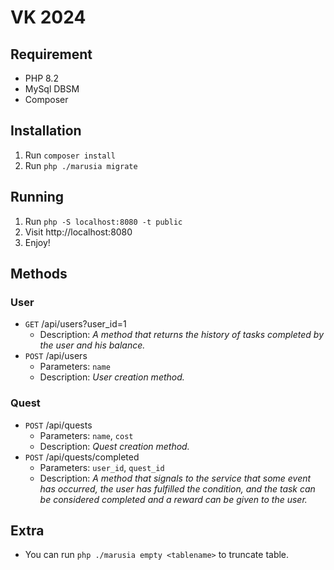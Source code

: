 # VK 2024

## Requirement

- PHP 8.2
- MySql DBSM
- Composer

## Installation

1. Run `composer install`
2. Run `php ./marusia migrate`

## Running

1. Run `php -S localhost:8080 -t public`
2. Visit http://localhost:8080
3. Enjoy!

## Methods

### User

- `GET` /api/users?user_id=1
    - Description: _A method that returns the history of tasks completed by the user and his balance._
- `POST` /api/users
    - Parameters: `name`
    - Description: _User creation method._

### Quest

- `POST` /api/quests
    - Parameters: `name`, `cost`
    - Description: _Quest creation method._
- `POST` /api/quests/completed
    - Parameters: `user_id`, `quest_id`
    - Description: _A method that signals to the service that some event has occurred, the user has fulfilled the
      condition, and the task can be considered completed and a reward can be given to the user._

## Extra

- You can run `php ./marusia empty <tablename>` to truncate table.
